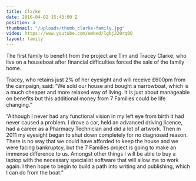 ```yaml
---
title: Clarke
date: 2016-04-02 15:43:00 Z
position: 4
thumbnail: "/uploads/thumb_clarke-family.jpg"
video: https://www.youtube.com/embed/lgbjJ20rq0Q
layout: family
---
```


The first family to benefit from the project are Tim and Tracey Clarke, who live on a houseboat after financial difficulties forced the sale of the family home.

Tracey, who retains just 2% of her eyesight and will receive £600pm from the campaign, said: “We sold our house and bought a narrowboat, which is a much cheaper and more relaxed way of living. It is just about manageable on benefits but this additional money from 7 Families could be life changing.”

“Although I never had any functional vision in my left eye from birth it had never caused a problem. I drove a car, held an advanced driving licence, had a career as a Pharmacy Technician and did a lot of artwork. Then in 2011 my eyesight began to shut down completely for no diagnosed reason. There is no way that we could have afforded to keep the house and we were facing bankruptcy, but the 7 Families project is going to make an immense difference to us. Amongst other things I will be able to buy a laptop with the necessary specialist software that will allow me to work again. I then hope to begin to build a path into writing and publishing, which I can do from the boat.”